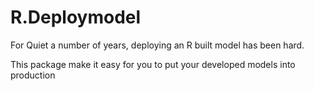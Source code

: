 # R.Deploymodel

For Quiet a number of years, deploying an R built model has been hard. 

This package make it easy for you to put your developed models into production
